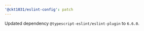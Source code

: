 ```yaml
---
'@ckt1031/eslint-config': patch
---
```


Updated dependency `@typescript-eslint/eslint-plugin` to `6.6.0`.
